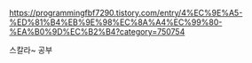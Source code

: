 https://programmingfbf7290.tistory.com/entry/4%EC%9E%A5-%ED%81%B4%EB%9E%98%EC%8A%A4%EC%99%80-%EA%B0%9D%EC%B2%B4?category=750754

스칼라~ 공부
